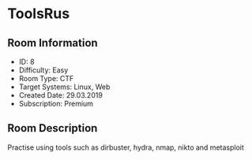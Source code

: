 ﻿# ToolsRus

## Room Information
- ID: 8
- Difficulty: Easy
- Room Type: CTF
- Target Systems: Linux, Web
- Created Date: 29.03.2019
- Subscription: Premium

## Room Description
Practise using tools such as dirbuster, hydra, nmap, nikto and metasploit
